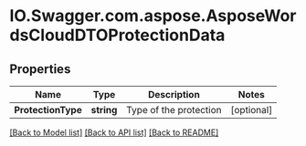 # IO.Swagger.com.aspose.AsposeWordsCloudDTOProtectionData
## Properties

Name | Type | Description | Notes
------------ | ------------- | ------------- | -------------
**ProtectionType** | **string** | Type of the protection | [optional] 

[[Back to Model list]](../README.md#documentation-for-models) [[Back to API list]](../README.md#documentation-for-api-endpoints) [[Back to README]](../README.md)

